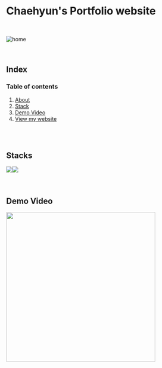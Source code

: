 # Chaehyun's Portfolio website
<br>

![home](https://github.com/ChaeHyun-Lee/portfolio-Chaehyun/assets/88769484/11584040-c2af-4e27-a2d9-b15ca5348db3)

<br>
   
## Index
### Table of contents
1. [About](#write-title-here!)
2. [Stack](#write-title-here!)
3. [Demo Video](#use"-"instead-of-spacing-words)
4. [View my website](#write-title-here!)
<br>
<br>

 
## Stacks
<img src="https://img.shields.io/badge/React-61DAFB.svg?style=for-the-badge&logo=React&logoColor=black"/><img src="https://img.shields.io/badge/JavaScript-F7DF1E.svg?style=for-the-badge&logo=JavaScript&logoColor=black"><br>
<br>
<br>
  
## Demo Video
<img src="https://github.com/AIVLE-School-Third-Big-Project/KT_BigProject_07/assets/88769484/22e9dea5-5c6d-4aa4-912c-81c856cfcef0" style="width:400px" >
<br>
<br>

